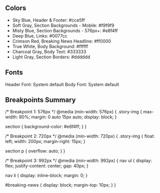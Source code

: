 ## Colors

- Sky Blue, Header & Footer: #cce5ff
- Soft Gray, Section Backgrounds - Mobile: #f9f9f9
- Misty Blue, Section Backgrounds - 576px+: #e8f4ff
- Deep Blue, Links: #0077cc
- Crimson Red, Breaking News Headline: #ff0000  
- True White, Body Background: #ffffff
- Charcoal Gray, Body Text: #333333
- Light Gray, Section Borders: #dddddd

## Fonts

Header Font: System default
Body Font: System default

## Breakpoints Summary
/* Breakpoint 1: 576px */
@media (min-width: 576px) {
  .story-img {
    max-width: 80%;
    margin: 0 auto 15px auto;
    display: block;
  }

  section {
    background-color: #e8f4ff;
  }
}

/*  Breakpoint 2: 720px */
@media (min-width: 720px) {
  .story-img {
    float: left;
    width: 200px;
    margin-right: 15px;
  }

  section p {
    overflow: auto;
  }
}

/* Breakpoint 3: 992px */
@media (min-width: 992px) {
  nav ul {
    display: flex;
    justify-content: center;
    gap: 40px;
  }

  nav li {
    display: inline-block;
    margin: 0;
  }

  #breaking-news {
    display: block;
    margin-top: 10px;
  }
}